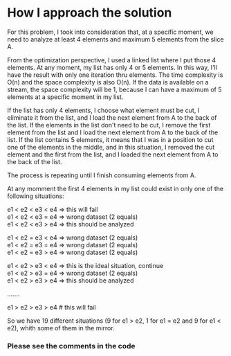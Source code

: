 # How I approach the solution

For this problem, I took into consideration that, at a specific moment, we need to analyze at least 4 elements and maximum 5 elements from the slice A.

From the optimization perspective, I used a linked list where I put those 4 elements. At any moment, my list has only 4 or 5 elements. In this way, I'll have the result with only one iteration thru elements. The time complexity is O(n) and the space complexity is also O(n). If the data is available on a stream, the space complexity will be 1, because I can have a maximum of 5 elements at a specific moment in my list.

If the list has only 4 elements, I choose what element must be cut, I eliminate it from the list, and I load the next element from A to the back of the list.
If the elements in the list don't need to be cut, I remove the first element from the list and I load the next element from A to the back of the list.
If the list contains 5 elements, it means that I was in a position to cut one of the elements in the middle, and in this situation, I removed the cut element and the first from the list, and I loaded the next element from A to the back of the list.

The process is repeating until I finish consuming elements from A.

At any momment the first 4 elements in my  list could exist in only one of the following situations:

e1 < e2 < e3 < e4 => this will fail <br />
e1 < e2 < e3 = e4 => wrong dataset (2 equals) <br />
e1 < e2 < e3 > e4 => this should be analyzed <br />

e1 < e2 = e3 < e4 => wrong dataset (2 equals) <br />
e1 < e2 = e3 = e4 => wrong dataset (2 equals) <br />
e1 < e2 = e3 > e4 => wrong dataset (2 equals) <br />

e1 < e2 > e3 < e4 => this is the ideal situation, continue <br />
e1 < e2 > e3 = e4 => wrong dataset (2 equals) <br />
e1 < e2 > e3 > e4 => this should be analyzed <br />

....... <br />

e1 > e2 > e3 > e4 # this will fail <br />

So we have 19 different situations (9 for e1 > e2, 1 for e1 = e2 and 9 for e1 < e2), whith some of them in the mirror.

### Please see the comments in the code

